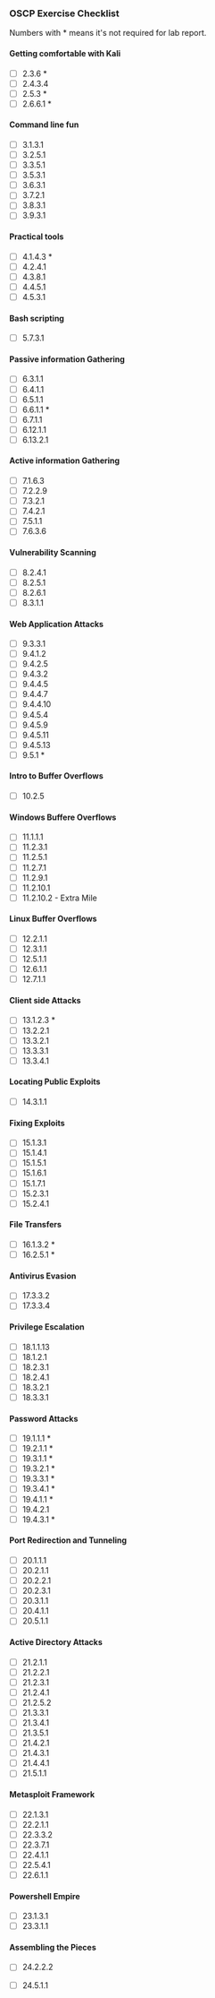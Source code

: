 ### OSCP Exercise Checklist
Numbers with * means it's not required for lab report.

#### Getting comfortable with Kali
- [ ] 2.3.6 *
- [ ] 2.4.3.4
- [ ] 2.5.3 *
- [ ] 2.6.6.1 *

#### Command line fun
- [ ] 3.1.3.1
- [ ] 3.2.5.1
- [ ] 3.3.5.1
- [ ] 3.5.3.1
- [ ] 3.6.3.1
- [ ] 3.7.2.1
- [ ] 3.8.3.1
- [ ] 3.9.3.1

#### Practical tools
- [ ] 4.1.4.3 *
- [ ] 4.2.4.1
- [ ] 4.3.8.1
- [ ] 4.4.5.1
- [ ] 4.5.3.1

#### Bash scripting
- [ ] 5.7.3.1

#### Passive information Gathering
- [ ] 6.3.1.1
- [ ] 6.4.1.1
- [ ] 6.5.1.1
- [ ] 6.6.1.1 *
- [ ] 6.7.1.1
- [ ] 6.12.1.1  
- [ ] 6.13.2.1

#### Active information Gathering
- [ ] 7.1.6.3
- [ ] 7.2.2.9
- [ ] 7.3.2.1
- [ ] 7.4.2.1
- [ ] 7.5.1.1
- [ ] 7.6.3.6

#### Vulnerability Scanning
- [ ] 8.2.4.1
- [ ] 8.2.5.1
- [ ] 8.2.6.1
- [ ] 8.3.1.1

#### Web Application Attacks
- [ ] 9.3.3.1
- [ ] 9.4.1.2
- [ ] 9.4.2.5
- [ ] 9.4.3.2
- [ ] 9.4.4.5
- [ ] 9.4.4.7
- [ ] 9.4.4.10
- [ ] 9.4.5.4
- [ ] 9.4.5.9
- [ ] 9.4.5.11
- [ ] 9.4.5.13
- [ ] 9.5.1 *

#### Intro to Buffer Overflows
- [ ] 10.2.5

#### Windows Buffere Overflows
- [ ] 11.1.1.1
- [ ] 11.2.3.1
- [ ] 11.2.5.1
- [ ] 11.2.7.1
- [ ] 11.2.9.1
- [ ] 11.2.10.1
- [ ] 11.2.10.2 - Extra Mile

#### Linux Buffer Overflows
- [ ] 12.2.1.1
- [ ] 12.3.1.1
- [ ] 12.5.1.1
- [ ] 12.6.1.1
- [ ] 12.7.1.1

#### Client side Attacks
- [ ] 13.1.2.3 *
- [ ] 13.2.2.1
- [ ] 13.3.2.1
- [ ] 13.3.3.1
- [ ] 13.3.4.1

#### Locating Public Exploits
- [ ] 14.3.1.1

#### Fixing Exploits
- [ ] 15.1.3.1
- [ ] 15.1.4.1
- [ ] 15.1.5.1
- [ ] 15.1.6.1
- [ ] 15.1.7.1
- [ ] 15.2.3.1
- [ ] 15.2.4.1

#### File Transfers
- [ ] 16.1.3.2 *
- [ ] 16.2.5.1 *

#### Antivirus Evasion
- [ ] 17.3.3.2
- [ ] 17.3.3.4

#### Privilege Escalation
- [ ] 18.1.1.13
- [ ] 18.1.2.1
- [ ] 18.2.3.1
- [ ] 18.2.4.1
- [ ] 18.3.2.1
- [ ] 18.3.3.1

#### Password Attacks
- [ ] 19.1.1.1 *
- [ ] 19.2.1.1 *
- [ ] 19.3.1.1 *
- [ ] 19.3.2.1 *
- [ ] 19.3.3.1 *
- [ ] 19.3.4.1 *
- [ ] 19.4.1.1 *
- [ ] 19.4.2.1
- [ ] 19.4.3.1 *

#### Port Redirection and Tunneling
- [ ] 20.1.1.1
- [ ] 20.2.1.1
- [ ] 20.2.2.1
- [ ] 20.2.3.1
- [ ] 20.3.1.1
- [ ] 20.4.1.1
- [ ] 20.5.1.1

#### Active Directory Attacks
- [ ] 21.2.1.1
- [ ] 21.2.2.1
- [ ] 21.2.3.1
- [ ] 21.2.4.1
- [ ] 21.2.5.2
- [ ] 21.3.3.1
- [ ] 21.3.4.1
- [ ] 21.3.5.1
- [ ] 21.4.2.1
- [ ] 21.4.3.1
- [ ] 21.4.4.1
- [ ] 21.5.1.1

#### Metasploit Framework
- [ ] 22.1.3.1
- [ ] 22.2.1.1
- [ ] 22.3.3.2
- [ ] 22.3.7.1
- [ ] 22.4.1.1
- [ ] 22.5.4.1
- [ ] 22.6.1.1

#### Powershell Empire
- [ ] 23.1.3.1
- [ ] 23.3.1.1

#### Assembling the Pieces 
- [ ] 24.2.2.2
- [ ] 24.5.1.1

